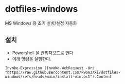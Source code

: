 # dotfiles-windows
MS Windows 용 초기 설치/설정 자동화

## 설치
* Powershell 을 관리자모드로 연다
* 아래 명령을 실행한다.

```
Invoke-Expression (Invoke-WebRequest -Uri "https://raw.githubusercontent.com/kwon37xi/dotfiles-windows/refs/heads/main/install-win.ps1").Content

```
